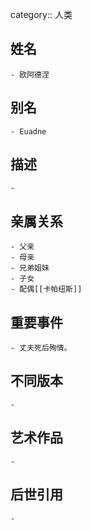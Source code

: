 category:: 人类
## 姓名
	- 欧阿德涅
## 别名
	- Euadne
## 描述
	-
## 亲属关系
	- 父亲
	- 母亲
	- 兄弟姐妹
	- 子女
	- 配偶[[卡帕纽斯]]
## 重要事件
	- 丈夫死后殉情。
## 不同版本
	-
## 艺术作品
	-
## 后世引用
	-
